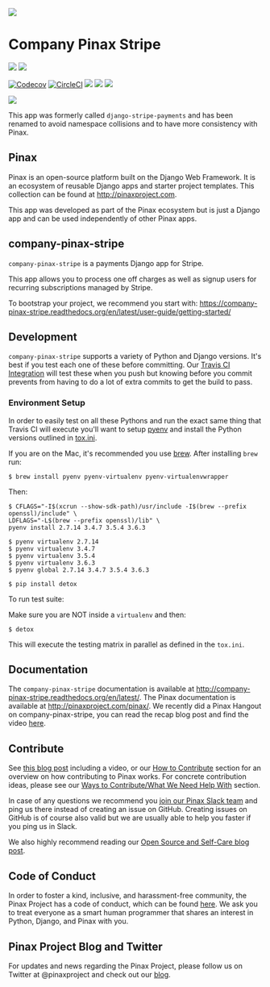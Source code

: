 ![](http://pinaxproject.com/pinax-design/patches/company-pinax-stripe.svg)

# Company Pinax Stripe

[![](https://img.shields.io/pypi/v/company-pinax-stripe.svg)](https://pypi.python.org/pypi/company-pinax-stripe/)
[![](https://img.shields.io/badge/license-MIT-blue.svg)](https://pypi.python.org/pypi/company-pinax-stripe/)

[![Codecov](https://img.shields.io/codecov/c/github/pinax/company-pinax-stripe.svg)](https://codecov.io/gh/pinax/company-pinax-stripe)
[![CircleCI](https://circleci.com/gh/pinax/company-pinax-stripe.svg?style=svg)](https://circleci.com/gh/pinax/company-pinax-stripe)
![](https://img.shields.io/github/contributors/pinax/company-pinax-stripe.svg)
![](https://img.shields.io/github/issues-pr/pinax/company-pinax-stripe.svg)
![](https://img.shields.io/github/issues-pr-closed/pinax/company-pinax-stripe.svg)

[![](http://slack.pinaxproject.com/badge.svg)](http://slack.pinaxproject.com/)

This app was formerly called `django-stripe-payments` and has been renamed to
avoid namespace collisions and to have more consistency with Pinax.

## Pinax

Pinax is an open-source platform built on the Django Web Framework. It is an ecosystem of reusable Django apps and starter project templates.
This collection can be found at http://pinaxproject.com.

This app was developed as part of the Pinax ecosystem but is just a Django app and can be used independently of other Pinax apps.


## company-pinax-stripe

`company-pinax-stripe` is a payments Django app for Stripe.

This app allows you to process one off charges as well as signup users for
recurring subscriptions managed by Stripe.

To bootstrap your project, we recommend you start with:
https://company-pinax-stripe.readthedocs.org/en/latest/user-guide/getting-started/

## Development

`company-pinax-stripe` supports a variety of Python and Django versions. It's best if you test each one of these before committing. Our [Travis CI Integration](https://travis-ci.org/pinax/company-pinax-stripe) will test these when you push but knowing before you commit prevents from having to do a lot of extra commits to get the build to pass.

### Environment Setup

In order to easily test on all these Pythons and run the exact same thing that Travis CI will execute you'll want to setup [pyenv](https://github.com/yyuu/pyenv) and install the Python versions outlined in [tox.ini](tox.ini).

If you are on the Mac, it's recommended you use [brew](http://brew.sh/). After installing `brew` run:

```
$ brew install pyenv pyenv-virtualenv pyenv-virtualenvwrapper
```

Then:

```
$ CFLAGS="-I$(xcrun --show-sdk-path)/usr/include -I$(brew --prefix openssl)/include" \
LDFLAGS="-L$(brew --prefix openssl)/lib" \
pyenv install 2.7.14 3.4.7 3.5.4 3.6.3

$ pyenv virtualenv 2.7.14
$ pyenv virtualenv 3.4.7
$ pyenv virtualenv 3.5.4
$ pyenv virtualenv 3.6.3
$ pyenv global 2.7.14 3.4.7 3.5.4 3.6.3

$ pip install detox
```

To run test suite:

Make sure you are NOT inside a `virtualenv` and then:

```
$ detox
```

This will execute the testing matrix in parallel as defined in the `tox.ini`.


## Documentation

The `company-pinax-stripe` documentation is available at http://company-pinax-stripe.readthedocs.org/en/latest/.
The Pinax documentation is available at http://pinaxproject.com/pinax/.
We recently did a Pinax Hangout on company-pinax-stripe, you can read the recap blog post and find the video [here](http://blog.pinaxproject.com/2016/01/27/recap-january-pinax-hangout/).


## Contribute

See [this blog post](http://blog.pinaxproject.com/2016/02/26/recap-february-pinax-hangout/) including a video, or our [How to Contribute](http://pinaxproject.com/pinax/how_to_contribute/) section for an overview on how contributing to Pinax works. For concrete contribution ideas, please see our [Ways to Contribute/What We Need Help With](http://pinaxproject.com/pinax/ways_to_contribute/) section.

In case of any questions we recommend you [join our Pinax Slack team](http://slack.pinaxproject.com) and ping us there instead of creating an issue on GitHub. Creating issues on GitHub is of course also valid but we are usually able to help you faster if you ping us in Slack.

We also highly recommend reading our [Open Source and Self-Care blog post](http://blog.pinaxproject.com/2016/01/19/open-source-and-self-care/).


## Code of Conduct

In order to foster a kind, inclusive, and harassment-free community, the Pinax Project has a code of conduct, which can be found [here](http://pinaxproject.com/pinax/code_of_conduct/). We ask you to treat everyone as a smart human programmer that shares an interest in Python, Django, and Pinax with you.


## Pinax Project Blog and Twitter

For updates and news regarding the Pinax Project, please follow us on Twitter at @pinaxproject and check out our [blog]( http://blog.pinaxproject.com).

